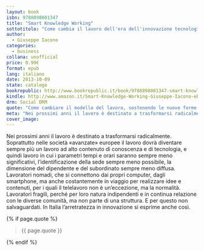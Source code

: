 ```yaml
---
layout: book
isbn: 9788898001347
title: "Smart Knowledge Working"
sottotitolo: "Come cambia il lavoro dell'era dell'innovazione tecnologica"
author:
  - Giuseppe Iacono 
categories:
  - business
collana: unofficial
price: 0.99€
format: epub
lang: italiano
date: 2013-10-09
state: catalogo
bookrepublic: http://www.bookrepublic.it/book/9788898001347-smart-knowledge-working/
kindle: http://www.amazon.it/Smart-Knowledge-Working-Giuseppe-Iacono-ebook/dp/B00FVZENHU/
drm: Social DRM
quote: "Come cambiare il modello del lavoro, sostenendo le nuove forme di lavoro della conoscenza."
meta: "Nei prossimi anni il lavoro è destinato a trasformarsi radicalmente."
cover_image:
---
```

Nei prossimi anni il lavoro è destinato a trasformarsi radicalmente. Soprattutto nelle società «avanzate» europee il lavoro dovrà diventare sempre più un lavoro ad alto contenuto di conoscenza e di tecnologia, e quindi lavoro in cui i parametri tempi e orari saranno sempre meno significativi, l’identificazione della sede sempre meno possibile, la dimensione del dipendente e del subordinato sempre meno diffusa. Lavoratori nomadi, che si connettono dai propri computer, dagli smartphone, ma anche costantemente in viaggio per realizzare idee e contenuti, per i quali il telelavoro non è un’eccezione, ma la normalità. Lavoratori fragili, perché per loro natura indipendenti e in continua relazione con le diverse comunità, ma non parte di una struttura. E per questo non salvaguardati. In Italia l’arretratezza in innovazione si esprime anche così.

{% if page.quote %}
<blockquote>
    {{ page.quote }}
</blockquote>
{% endif %}